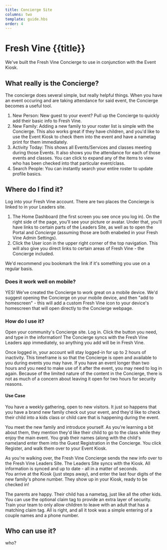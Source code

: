 ```yaml
---
title: Concierge Site
columns: two
template: guide.hbs
order: 4
---
```


# Fresh Vine {{title}}

We've built the Fresh Vine Concierge to use in conjunction with the Event Kiosk. 

## What really is the Concierge?  
The concierge does several simple, but really helpful things. When you have an event occuring and are taking attendance for said event, the Concierge becomes a useful tool. 

1. New Person: New guest to your event? Pull up the Concierge to quickly add their basic info to Fresh Vine.  
1. New Family: Adding a new family to your roster list is simple with the Concierge. This also works great if they have children, and you'd like to use the Event Kiosk to check them into the event and have a nametag print for them immediately.  
1. Activity Today: This shows all Events/Services and classes meeting during those Events. It also shows you the attendance for each of those events and classes. You can click to expand any of the items to view who has been checked into that particular event/class. 
1. Search People: You can instantly search your entire roster to update profile basics.  

## Where do I find it?
Log into your Fresh Vine account.  There are two places the Concierge is linked to in your Leaders site.  

1. The Home Dashboard (the first screen you see once you log in). On the right side of the page, you'll see your picture or avatar. Under that, you'll have links to certain parts of the Leaders Site, as well as to open the Portal and *Concierge* (assuming those are both enabeled in your Fresh Vine Admin Settings).  
1. Click the User icon in the upper right corner of the top navigation. This will also give you direct links to certain areas of Fresh Vine - the Concierge included.  

We'd recommend you bookmark the link if it's something you use on a regular basis. 

### Does it work well on mobile?  
YES! We've created the Concierge to work great on a mobile device. We'd suggest opening the Concierge on your mobile device, and then "add to homescreen" - this will add a custom Fresh Vine icon to your device's homescreen that will open directly to the Concierge webpage.  


### How do I use it?  
Open your community's Concierge site. Log in. Click the button you need, and type in the information! The Concierge syncs with the Fresh Vine Leaders app immediately, so anything you add will be in Fresh Vine.  

Once logged in, your account will stay logged-in for up to 2 hours of inactivity. This timeframe is so that the Concierge is open and available to you during events you may have. If you have an event longer than two hours and you need to make use of it after the event, you may need to log in again. Because of the limited nature of the content in the Concierge, there is not as much of a concern about leaving it open for two hours for security reasons.  

#### Use Case
You have a weekly gathering, open to new visitors. It just so happens that you have a brand new family check out your event, and they'd like to check their child into a kids class or child care that is happening during the event.  

You meet the new family and introduce yourself. As you're learning a bit about them, they mention they'd like their child to go to the class while they enjoy the main event. You grab their names (along with the child's name)and enter them into the Guest Registration in the Concierge. You click Register, and walk them over to your Event Kiosk.  

As you're walking over, the Fresh Vine Concierge sends the new info over to the Fresh Vine Leaders Site. The Leaders Site syncs with the Kiosk. All information is synced and up to date - all in a matter of seconds.    
You arrive at the Kiosk (just steps away), and enter the last four digits of the new family's phone number. They show up in your Kiosk, ready to be checked in!  

The parents are happy. Their child has a nametag, just like all the other kids. You can use the optional claim tag to provide an extra layer of security. Train your team to only allow children to leave with an adult that has a matching claim tag. All is right, and all it took was a simple entering of a couple names and a phone number.  


## Who can use it?  
who?  


